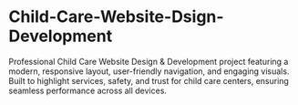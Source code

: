 # Child-Care-Website-Dsign-Development
Professional Child Care Website Design &amp; Development project featuring a modern, responsive layout, user-friendly navigation, and engaging visuals. Built to highlight services, safety, and trust for child care centers, ensuring seamless performance across all devices.
